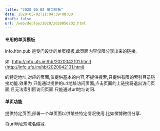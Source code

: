 ```yaml
---
title: "2020 05 02 单页模板"
date: 2020-05-02T11:04:39+08:00
draft: false
url: /web/deploy/2020/2020050202.html
---
```


#### 专用的单页模板

info.hbn.pub 是专门设计的单页模板,此页面内容仅限分享出来的链接,

如: [http://info.ufs.im/hb/2020042101.html](http://info.ufs.im/hb/2020042101.html) 

的特定地址,对应的页面,仅提供基本的内容,不提供搜索,只提供有限的索引目录链接功能.效果为 只能通过提供的url地址访问页面,点击页面的上链接将退出访问页面,且无法索引回访问页面.只能通过url地址访问.

#### 单页功能

提供特定页面,部署一个单页面以供某些特定情况使用.比如微博微信分享.

将url地址短域名缩减.